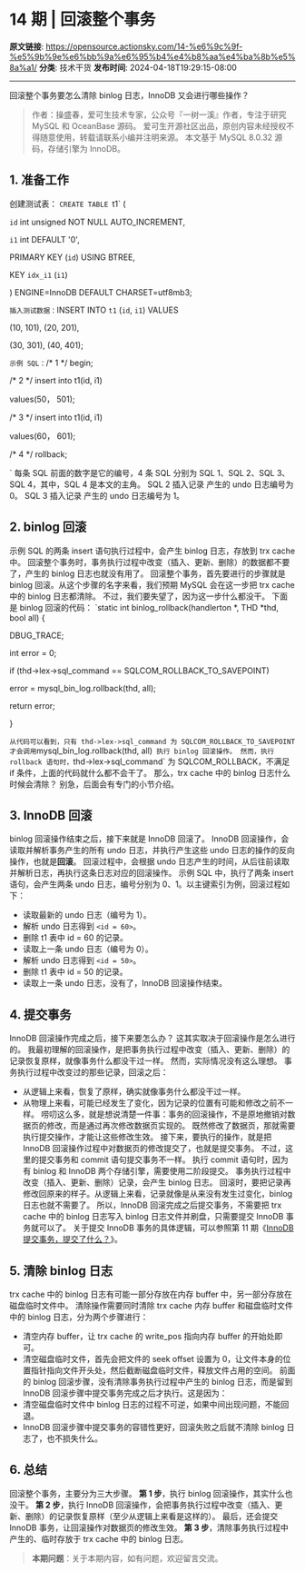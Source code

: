 # 14 期 | 回滚整个事务

**原文链接**: https://opensource.actionsky.com/14-%e6%9c%9f-%e5%9b%9e%e6%bb%9a%e6%95%b4%e4%b8%aa%e4%ba%8b%e5%8a%a1/
**分类**: 技术干货
**发布时间**: 2024-04-18T19:29:15-08:00

---

回滚整个事务要怎么清除 binlog 日志，InnoDB 又会进行哪些操作？
> 作者：操盛春，爱可生技术专家，公众号『一树一溪』作者，专注于研究 MySQL 和 OceanBase 源码。
爱可生开源社区出品，原创内容未经授权不得随意使用，转载请联系小编并注明来源。
本文基于 MySQL 8.0.32 源码，存储引擎为 InnoDB。
## 1. 准备工作
创建测试表：
`CREATE TABLE `t1` (
`id` int unsigned NOT NULL AUTO_INCREMENT,
`i1` int DEFAULT '0',
PRIMARY KEY (`id`) USING BTREE,
KEY `idx_i1` (`i1`)
) ENGINE=InnoDB DEFAULT CHARSET=utf8mb3;
`
插入测试数据：
`INSERT INTO `t1` (`id`, `i1`) VALUES
(10, 101), (20, 201),
(30, 301), (40, 401);
`
示例 SQL：
`/* 1 */ begin;
/* 2 */ insert into t1(id, i1)
values(50， 501);
/* 3 */ insert into t1(id, i1)
values(60， 601);
/* 4 */ rollback;
`
每条 SQL 前面的数字是它的编号，4 条 SQL 分别为 SQL 1、SQL 2、SQL 3、SQL 4，其中，SQL 4 是本文的主角。
SQL 2 插入记录  产生的 undo 日志编号为 0。
SQL 3 插入记录  产生的 undo 日志编号为 1。
## 2. binlog 回滚
示例 SQL 的两条 insert 语句执行过程中，会产生 binlog 日志，存放到 trx cache 中。
回滚整个事务时，事务执行过程中改变（插入、更新、删除）的数据都不要了，产生的 binlog 日志也就没有用了。
回滚整个事务，首先要进行的步骤就是 binlog 回滚。从这个步骤的名字来看，我们预期 MySQL 会在这一步把 trx cache 中的 binlog 日志都清除。
不过，我们要失望了，因为这一步什么都没干。
下面是 binlog 回滚的代码：
`static int binlog_rollback(handlerton *, THD *thd, bool all) {
DBUG_TRACE;
int error = 0;
if (thd->lex->sql_command == SQLCOM_ROLLBACK_TO_SAVEPOINT)
error = mysql_bin_log.rollback(thd, all);
return error;
}
`
从代码可以看到，只有 thd->lex->sql_command 为 SQLCOM_ROLLBACK_TO_SAVEPOINT 才会调用 `mysql_bin_log.rollback(thd, all)` 执行 binlog 回滚操作。
然而，执行 rollback 语句时，`thd->lex->sql_command` 为 SQLCOM_ROLLBACK，不满足 if 条件，上面的代码就什么都不会干了。
那么，trx cache 中的 binlog 日志什么时候会清除？
别急，后面会有专门的小节介绍。
## 3. InnoDB 回滚
binlog 回滚操作结束之后，接下来就是 InnoDB 回滚了。
InnoDB 回滚操作，会读取并解析事务产生的所有 undo 日志，并执行产生这些 undo 日志的操作的反向操作，也就是**回滚**。
回滚过程中，会根据 undo 日志产生的时间，从后往前读取并解析日志，再执行这条日志对应的回滚操作。
示例 SQL 中，执行了两条 insert 语句，会产生两条 undo 日志，编号分别为 0、1。以主键索引为例，回滚过程如下：
- 读取最新的 undo 日志（编号为 1）。
- 解析 undo 日志得到 `<id = 60>`。
- 删除 t1 表中 id = 60 的记录。
- 读取上一条 undo 日志（编号为 0）。
- 解析 undo 日志得到 `<id = 50>`。
- 删除 t1 表中 id = 50 的记录。
- 读取上一条 undo 日志，没有了，InnoDB 回滚操作结束。
## 4. 提交事务
InnoDB 回滚操作完成之后，接下来要怎么办？
这其实取决于回滚操作是怎么进行的。
我最初理解的回滚操作，是把事务执行过程中改变（插入、更新、删除）的记录恢复原样，就像事务什么都没干过一样。
然而，实际情况没有这么理想。
事务执行过程中改变过的那些记录，回滚之后：
- 从逻辑上来看，恢复了原样，确实就像事务什么都没干过一样。
- 从物理上来看，可能已经发生了变化，因为记录的位置有可能和修改之前不一样。
唠叨这么多，就是想说清楚一件事：事务的回滚操作，不是原地撤销对数据页的修改，而是通过再次修改数据页实现的。
既然修改了数据页，那就需要执行提交操作，才能让这些修改生效。
接下来，要执行的操作，就是把 InnoDB 回滚操作过程中对数据页的修改提交了，也就是提交事务。
不过，这里的提交事务和 commit 语句提交事务不一样。
执行 commit 语句时，因为有 binlog 和 InnoDB 两个存储引擎，需要使用二阶段提交。
事务执行过程中改变（插入、更新、删除）记录，会产生 binlog 日志。
回滚时，要把记录再修改回原来的样子。从逻辑上来看，记录就像是从来没有发生过变化，binlog 日志也就不需要了。
所以，InnoDB 回滚完成之后提交事务，不需要把 trx cache 中的 binlog 日志写入 binlog 日志文件并刷盘，只需要提交 InnoDB 事务就可以了。
关于提交 InnoDB 事务的具体逻辑，可以参照第 11 期《[InnoDB 提交事务，提交了什么？](https://mp.weixin.qq.com/s/4IHIUbPMwB81m3JIhYwkXg)》。
## 5. 清除 binlog 日志
trx cache 中的 binlog 日志有可能一部分存放在内存 buffer 中，另一部分存放在磁盘临时文件中。
清除操作需要同时清除 trx cache 内存 buffer 和磁盘临时文件中的 binlog 日志，分为两个步骤进行：
- 清空内存 buffer，让 trx cache 的 write_pos 指向内存 buffer 的开始处即可。
- 清空磁盘临时文件，首先会把文件的 seek offset 设置为 0，让文件本身的位置指针指向文件开头处，然后截断磁盘临时文件，释放文件占用的空间。
前面的 binlog 回滚步骤，没有清除事务执行过程中产生的 binlog 日志，而是留到 InnoDB 回滚步骤中提交事务完成之后才执行。这是因为：
- 清空磁盘临时文件中 binlog 日志的过程不可逆，如果中间出现问题，不能回退。
- InnoDB 回滚步骤中提交事务的容错性更好，回滚失败之后就不清除 binlog 日志了，也不损失什么。
## 6. 总结
回滚整个事务，主要分为三大步骤。
**第 1 步**，执行 binlog 回滚操作，其实什么也没干。
**第 2 步**，执行 InnoDB 回滚操作，会把事务执行过程中改变（插入、更新、删除）的记录恢复原样（至少从逻辑上来看是这样的）。
最后，还会提交 InnoDB 事务，让回滚操作对数据页的修改生效。
**第 3 步**，清除事务执行过程中产生的、临时存放于 trx cache 中的 binlog 日志。
> **本期问题**：关于本期内容，如有问题，欢迎留言交流。